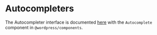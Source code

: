 Autocompleters
==============

The Autocompleter interface is documented [here](../../components/autocomplete/README.md) with the `Autocomplete` component in `@wordpress/components`.
